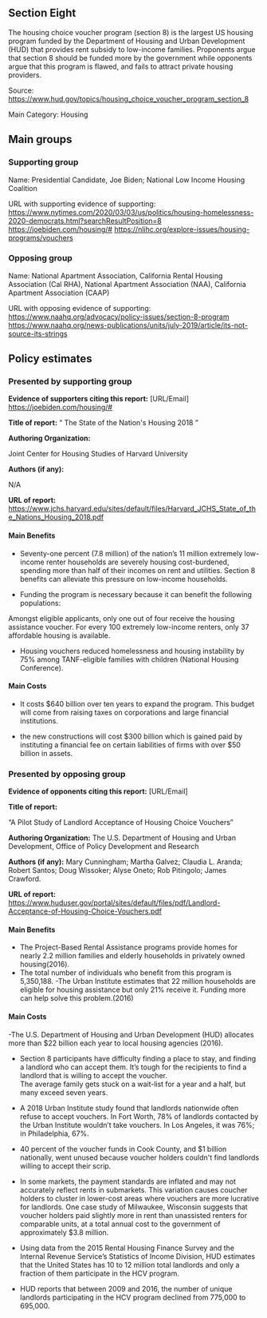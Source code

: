 
## Section Eight


The housing choice voucher program (section 8)  is the largest US housing program funded by the Department of Housing and Urban Development (HUD) that provides rent subsidy to low-income families. Proponents argue that section 8 should be funded more by the government while opponents argue that this program is flawed, and fails to attract private housing providers.   

Source: https://www.hud.gov/topics/housing_choice_voucher_program_section_8


Main Category: Housing


## Main groups  

### Supporting group
Name: Presidential Candidate, Joe Biden; National Low Income Housing Coalition

URL with supporting evidence of supporting:
https://www.nytimes.com/2020/03/03/us/politics/housing-homelessness-2020-democrats.html?searchResultPosition=8
https://joebiden.com/housing/#
https://nlihc.org/explore-issues/housing-programs/vouchers



### Opposing group
Name: National Apartment Association, California Rental Housing Association (Cal RHA), National Apartment Association (NAA), California Apartment Association (CAAP)

URL with opposing evidence of supporting:
https://www.naahq.org/advocacy/policy-issues/section-8-program
https://www.naahq.org/news-publications/units/july-2019/article/its-not-source-its-strings


## Policy estimates


### Presented by supporting group
**Evidence of supporters citing this report:** [URL/Email]
https://joebiden.com/housing/#

**Title of report:**
“ The State of the Nation's Housing 2018 ”

**Authoring Organization:**

Joint Center for Housing Studies of Harvard University

**Authors (if any):**

N/A

**URL of report:**
https://www.jchs.harvard.edu/sites/default/files/Harvard_JCHS_State_of_the_Nations_Housing_2018.pdf

#### Main Benefits

- Seventy-one percent (7.8 million) of the nation’s 11 million extremely low-income renter households are severely housing cost-burdened, spending more than half of their incomes on rent and utilities. Section 8 benefits can alleviate this pressure on low-income households. 

- Funding the program is necessary because it can benefit the following populations: 

Amongst eligible applicants, only one out of four receive the housing assistance voucher. 
 For every 100 extremely low-income renters, only 37 affordable housing is available. 

- Housing vouchers reduced homelessness and housing instability by 75% among TANF-eligible families with children (National Housing Conference). 


#### Main Costs

- It costs $640 billion over ten years to expand the program. This budget will come from raising taxes on corporations and large financial institutions. 

- the new constructions will cost $300 billion which is gained paid by instituting a financial fee on certain liabilities of firms with over $50 billion in assets. 

### Presented by opposing group
**Evidence of opponents citing this report:** [URL/Email]


**Title of report:**

“A Pilot Study of Landlord Acceptance of Housing Choice Vouchers” 


**Authoring Organization:**
The U.S. Department of Housing and Urban Development, Office of Policy Development and Research 

**Authors (if any):**
Mary Cunningham; Martha Galvez; Claudia L. Aranda; Robert Santos; Doug Wissoker; Alyse Oneto; Rob Pitingolo; James Crawford.

**URL of report:**
https://www.huduser.gov/portal/sites/default/files/pdf/Landlord-Acceptance-of-Housing-Choice-Vouchers.pdf



#### Main Benefits
- The Project-Based Rental Assistance programs provide homes for nearly 2.2 million families and elderly households in privately owned housing(2016). 
- The total number of individuals who benefit from this program is 5,350,188.
-The Urban Institute estimates that 22 million households are eligible for housing assistance but only 21% receive it. Funding more can help solve this problem.(2016) 

#### Main Costs
 -The U.S. Department of Housing and Urban Development (HUD) allocates more than $22 billion each year to local housing agencies (2016).

- Section 8 participants have difficulty finding a place to stay, and finding a landlord who can accept them. It’s tough for the recipients to find a landlord that is willing to accept the voucher.  
The average family gets stuck on a wait-list for a year and a half, but many exceed seven years. 

- A 2018 Urban Institute study found that landlords nationwide often refuse to accept vouchers. In Fort Worth, 78% of landlords contacted by the Urban Institute wouldn’t take vouchers. In Los Angeles, it was 76%; in Philadelphia, 67%.

- 40 percent of the voucher funds in Cook County, and $1 billion nationally, went unused because voucher holders couldn't find landlords willing to accept their scrip. 

- In some markets, the payment standards are inflated and may not accurately reflect rents in submarkets. This variation causes coucher holders to cluster in lower-cost areas where vouchers are more lucrative for landlords. One case study of Milwaukee, Wisconsin suggests that voucher holders paid slightly more in rent than unassisted renters for comparable units, at a total annual cost to the government of approximately $3.8 million. 

- Using data from the 2015 Rental Housing Finance Survey and the Internal Revenue Service’s Statistics of Income Division, HUD estimates that the United States has 10 to 12 million total landlords and only a fraction of them participate in the HCV program. 

- HUD reports that between 2009 and 2016, the number of unique landlords participating in the HCV program declined from 775,000 to 695,000.


<!-- Later
## Perceptions of credibility  

### Of own policy estimates

#### Supporters  

#### Opponents

### Of policy estimates from the other side

#### Supporters  

#### Opponents
-->
